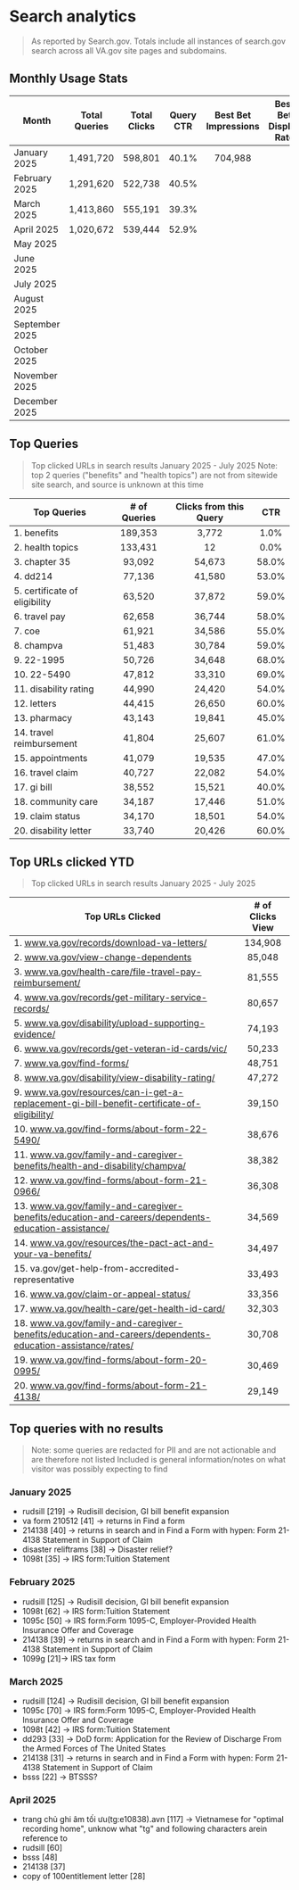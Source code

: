 # Search analytics
> As reported by Search.gov. Totals include all instances of search.gov search across all VA.gov site pages and subdomains.

## Monthly Usage Stats

| Month | Total Queries | Total Clicks | Query CTR | Best Bet <br>Impressions |Best Bet <br>Display Rate |Best Bet <br>CTR |
|---| :---: |:---: |:---: |:---: |:---: |:---: |
|January 2025 |  1,491,720 |  598,801  | 40.1% | 704,988 |  | 41.2% |
|February 2025 |  1,291,620 | 522,738 | 40.5% | | | |
| March 2025 |  1,413,860  |555,191| 39.3% | | | |
| April 2025 | 1,020,672  | 539,444 | 52.9% | | | |
| May 2025 |  |  |  | | | |
| June 2025 |  |  |  | | | |
| July 2025 |  |  |  | | | |
| August 2025 |  |  |  | | | |
| September 2025 |  |  |  | | | |
| October 2025 |  |  |  | | | |
| November 2025 |  |  |  | | | |
| December 2025 |  |  |  | | | |

## Top Queries
> Top clicked URLs in search results January 2025 - July 2025
> Note: top 2 queries ("benefits" and "health topics") are not from sitewide site search, and source is unknown at this time

| Top Queries |	# of Queries | Clicks from this Query | CTR |
| --- | :---: |:---: |:---: |
| 1. benefits| 	189,353| 	3,772| 	1.0%| 	
| 2. health topics	| 133,431	| 12| 	0.0%	| 
| 3. chapter 35	| 93,092| 	54,673	| 58.0%	| 
| 4. dd214	| 77,136| 	41,580| 	53.0%	| 
| 5. certificate of eligibility	| 63,520| 	37,872| 	59.0%	| 
| 6. travel pay	| 62,658	| 36,744	| 58.0%	| 
| 7. coe| 	61,921	| 34,586	| 55.0%| 
| 8. champva	| 51,483| 	30,784	| 59.0%	| 
| 9. 22-1995| 	50,726	| 34,648| 	68.0%	| 
| 10. 22-5490	| 47,812| 	33,310	| 69.0%	| 
| 11. disability rating	| 44,990	| 24,420| 	54.0%	| 
| 12. letters| 	44,415| 	26,650	| 60.0%	| 
| 13. pharmacy	| 43,143	| 19,841	| 45.0%	| 
| 14. travel reimbursement	| 41,804	| 25,607	| 61.0%	| 
| 15. appointments	| 41,079	| 19,535| 	47.0%	| 
| 16. travel claim	| 40,727| 	22,082	| 54.0%	| 
| 17. gi bill	| 38,552| 	15,521	| 40.0%	| 
| 18. community care	| 34,187	| 17,446	| 51.0%	| 
| 19. claim status	| 34,170| 	18,501	| 54.0%	| 
| 20. disability letter| 	33,740	| 20,426| 	60.0%| 

## Top URLs clicked YTD
> Top clicked URLs in search results January 2025 - July 2025

| Top URLs Clicked |	# of Clicks	View |
| --- | :---: |
| 1. www.va.gov/records/download-va-letters/	| 134,908	| 
| 2. www.va.gov/view-change-dependents	| 85,048	| 
| 3. www.va.gov/health-care/file-travel-pay-reimbursement/	| 81,555	| 
| 4. www.va.gov/records/get-military-service-records/| 	80,657| 	
| 5. www.va.gov/disability/upload-supporting-evidence/| 	74,193	| 
| 6. www.va.gov/records/get-veteran-id-cards/vic/| 	50,233	| 
| 7. www.va.gov/find-forms/	| 48,751	| 
| 8. www.va.gov/disability/view-disability-rating/	| 47,272| 	
| 9. www.va.gov/resources/can-i-get-a-replacement-gi-bill-benefit-certificate-of-eligibility/	| 39,150	| 
| 10. www.va.gov/find-forms/about-form-22-5490/	| 38,676| 
| 11. www.va.gov/family-and-caregiver-benefits/health-and-disability/champva/	| 38,382	| 
| 12. www.va.gov/find-forms/about-form-21-0966/| 	36,308	| 
| 13. www.va.gov/family-and-caregiver-benefits/education-and-careers/dependents-education-assistance/| 	34,569	| 
| 14. www.va.gov/resources/the-pact-act-and-your-va-benefits/	| 34,497	| 
| 15. va.gov/get-help-from-accredited-representative	| 33,493	| 
| 16. www.va.gov/claim-or-appeal-status/	| 33,356	| 
| 17. www.va.gov/health-care/get-health-id-card/	| 32,303	| 
| 18. www.va.gov/family-and-caregiver-benefits/education-and-careers/dependents-education-assistance/rates/	| 30,708| 
| 19. www.va.gov/find-forms/about-form-20-0995/	| 30,469	| 
| 20. www.va.gov/find-forms/about-form-21-4138/	| 29,149	| 

## Top queries with no results
> Note: some queries are redacted for PII and are not actionable and are therefore not listed
> Included is general information/notes on what visitor was possibly expecting to find

### January 2025
- rudsill [219] -> Rudisill decision, GI bill benefit expansion
- va form 210512 [41] -> returns in Find a form
- 214138 [40] -> returns in search and in Find a Form with hypen: Form 21-4138 Statement in Support of Claim
- disaster reliftrams [38] -> Disaster relief?
- 1098t [35] -> IRS form:Tuition Statement 
  
### February 2025  
- rudsill [125] -> Rudisill decision, GI bill benefit expansion
- 1098t [62] -> IRS form:Tuition Statement 
- 1095c [50] -> IRS form:Form 1095-C, Employer-Provided Health Insurance Offer and Coverage
- 214138 [39] -> returns in search and in Find a Form with hypen: Form 21-4138 Statement in Support of Claim
- 1099g [21]-> IRS tax form

### March 2025
- rudsill [124] -> Rudisill decision, GI bill benefit expansion
- 1095c [70] -> IRS form:Form 1095-C, Employer-Provided Health Insurance Offer and Coverage
- 1098t [42] -> IRS form:Tuition Statement 
- dd293 [33] -> DoD form: Application for the Review of Discharge From the Armed Forces of The United States
- 214138 [31] -> returns in search and in Find a Form with hypen: Form 21-4138 Statement in Support of Claim
- bsss [22] -> BTSSS?

### April 2025
- trang chủ ghi âm tối ưu(tg:e10838).avn [117] -> Vietnamese for "optimal recording home", unknow what "tg" and following characters arein reference to
- rudsill [60]
- bsss [48]
- 214138 [37]
- copy of 100entitlement letter [28]
